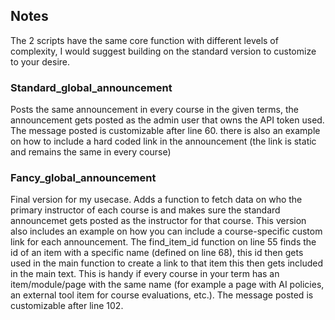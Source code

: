 ## Notes


The 2 scripts have the same core function with different levels of complexity, I would suggest building on the standard version to customize to your desire.


### Standard_global_announcement


Posts the same announcement in every course in the given terms, the announcement gets posted as the admin user that owns the API token used. The message posted is customizable after line 60. there is also an example on how to include a hard coded link in the announcement (the link is static and remains the same in every course)


### Fancy_global_announcement


Final version for my usecase.
Adds a function to fetch data on who the primary instructor of each course is and makes sure the standard announcemet gets posted as the instructor for that course. 
This version also includes an example on how you can include a course-specific custom link for each announcement. The find_item_id function on line 55 finds the id of an item with a specific name (defined on line 68), this id then gets used in the main function to create a link to that item this then gets included in the main text. This is handy if every course in your term has an item/module/page with the same name (for example a page with AI policies, an external tool item for course evaluations, etc.). The message posted is customizable after line 102.

